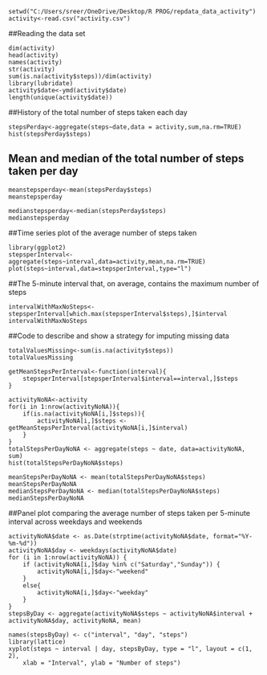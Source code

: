 ```{r,echo=TRUE}
setwd("C:/Users/sreer/OneDrive/Desktop/R PROG/repdata_data_activity")
activity<-read.csv("activity.csv")
```
##Reading the data set
```{r}
dim(activity)
head(activity)
names(activity)
str(activity)
sum(is.na(activity$steps))/dim(activity)
library(lubridate)
activity$date<-ymd(activity$date)
length(unique(activity$date))
```
##History of the total number of steps taken each day
```{r,echo=TRUE}
stepsPerday<-aggregate(steps~date,data = activity,sum,na.rm=TRUE)
hist(stepsPerday$steps)
```
## Mean and median of the total number of steps taken per day
```{r,echo=TRUE}
meanstepsperday<-mean(stepsPerday$steps)
meanstepsperday

medianstepsperday<-median(stepsPerday$steps)
medianstepsperday
```
##Time series plot of the average number of steps taken
```{r,echo=TRUE}
library(ggplot2)
stepsperInterval<-aggregate(steps~interval,data=activity,mean,na.rm=TRUE)
plot(steps~interval,data=stepsperInterval,type="l")
```
##The 5-minute interval that, on average, contains the maximum number of steps
```{r}
intervalWithMaxNoSteps<-stepsperInterval[which.max(stepsperInterval$steps),]$interval
intervalWithMaxNoSteps
```
##Code to describe and show a strategy for imputing missing data
```{r}
totalValuesMissing<-sum(is.na(activity$steps))
totalValuesMissing

getMeanStepsPerInterval<-function(interval){
    stepsperInterval[stepsperInterval$interval==interval,]$steps
}

activityNoNA<-activity
for(i in 1:nrow(activityNoNA)){
    if(is.na(activityNoNA[i,]$steps)){
        activityNoNA[i,]$steps <- getMeanStepsPerInterval(activityNoNA[i,]$interval)
    }
}
totalStepsPerDayNoNA <- aggregate(steps ~ date, data=activityNoNA, sum)
hist(totalStepsPerDayNoNA$steps)

meanStepsPerDayNoNA <- mean(totalStepsPerDayNoNA$steps)
meanStepsPerDayNoNA
medianStepsPerDayNoNA <- median(totalStepsPerDayNoNA$steps)
medianStepsPerDayNoNA
```

##Panel plot comparing the average number of steps taken per 5-minute interval across weekdays and weekends
```{r}
activityNoNA$date <- as.Date(strptime(activityNoNA$date, format="%Y-%m-%d"))
activityNoNA$day <- weekdays(activityNoNA$date)
for (i in 1:nrow(activityNoNA)) {
    if (activityNoNA[i,]$day %in% c("Saturday","Sunday")) {
        activityNoNA[i,]$day<-"weekend"
    }
    else{
        activityNoNA[i,]$day<-"weekday"
    }
}
stepsByDay <- aggregate(activityNoNA$steps ~ activityNoNA$interval + activityNoNA$day, activityNoNA, mean)

names(stepsByDay) <- c("interval", "day", "steps")
library(lattice)
xyplot(steps ~ interval | day, stepsByDay, type = "l", layout = c(1, 2), 
    xlab = "Interval", ylab = "Number of steps")
```









